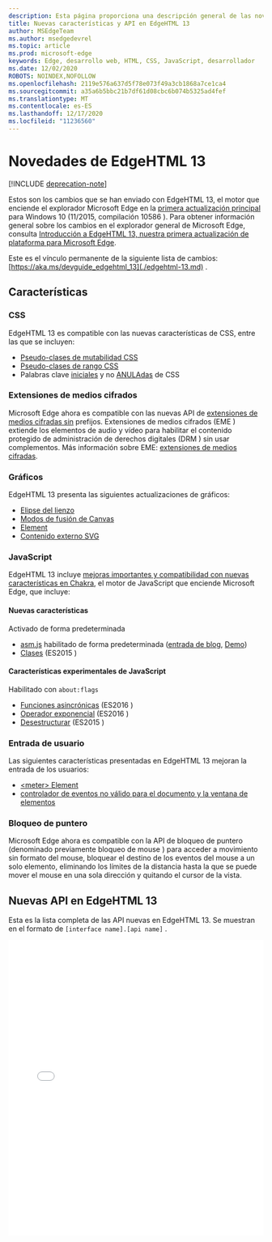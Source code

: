 ```yaml
---
description: Esta página proporciona una descripción general de las novedades de EdgeHTML 13.
title: Nuevas características y API en EdgeHTML 13
author: MSEdgeTeam
ms.author: msedgedevrel
ms.topic: article
ms.prod: microsoft-edge
keywords: Edge, desarrollo web, HTML, CSS, JavaScript, desarrollador
ms.date: 12/02/2020
ROBOTS: NOINDEX,NOFOLLOW
ms.openlocfilehash: 2119e576a637d5f78e073f49a3cb1868a7ce1ca4
ms.sourcegitcommit: a35a6b5bbc21b7df61d08cbc6b074b5325ad4fef
ms.translationtype: MT
ms.contentlocale: es-ES
ms.lasthandoff: 12/17/2020
ms.locfileid: "11236560"
---
```

# Novedades de EdgeHTML 13  

[!INCLUDE [deprecation-note](../../includes/legacy-edge-note.md)]  

Estos son los cambios que se han enviado con EdgeHTML 13, el motor que enciende el explorador Microsoft Edge en la [primera actualización principal](https://blogs.windows.com/windowsexperience/2015/11/12) para Windows 10 \(11/2015, compilación 10586 \).  Para obtener información general sobre los cambios en el explorador general de Microsoft Edge, consulta [Introducción a EdgeHTML 13, nuestra primera actualización de plataforma para Microsoft Edge](https://blogs.windows.com/msedgedev/2015/11/16).  

Este es el vínculo permanente de la siguiente lista de cambios:  [https://aka.ms/devguide_edgehtml_13](./edgehtml-13.md) .  

## Características  

### CSS  

EdgeHTML 13 es compatible con las nuevas características de CSS, entre las que se incluyen:  

*   [Pseudo-clases de mutabilidad CSS](https://developer.microsoft.com/microsoft-edge/platform/status/cssmutabilitypseudoclasses)  
*   [Pseudo-clases de rango CSS](https://developer.microsoft.com/microsoft-edge/platform/status/cssrangepseudoclasses)  
*   Palabras clave [iniciales](https://developer.microsoft.com/microsoft-edge/platform/status/cssinitialvalue) y no [ANULAdas](https://developer.microsoft.com/microsoft-edge/platform/status/cssunsetvalue) de CSS  

### Extensiones de medios cifrados  

Microsoft Edge ahora es compatible con las nuevas API de [extensiones de medios cifradas sin](https://w3.org/TR/encrypted-media) prefijos.  Extensiones de medios cifrados \(EME \) extiende los elementos de audio y vídeo para habilitar el contenido protegido de administración de derechos digitales \(DRM \) sin usar complementos.  Más información sobre EME:  [extensiones de medios cifradas](https://developer.mozilla.org/docs/Web/API/Encrypted_Media_Extensions_API).  

### Gráficos  

EdgeHTML 13 presenta las siguientes actualizaciones de gráficos:  

*   [Elipse del lienzo](https://developer.microsoft.com/microsoft-edge/platform/status/canvas2dellipse)  
*   [Modos de fusión de Canvas](https://developer.microsoft.com/microsoft-edge/platform/status/compositingandblendingincanvas2d)  
*   [<picture> Element](https://developer.microsoft.com/microsoft-edge/platform/status/pictureelement)  
*   [Contenido externo SVG](https://developer.microsoft.com/microsoft-edge/platform/status/svgexternalcontent)  

### JavaScript  

EdgeHTML 13 incluye [mejoras importantes y compatibilidad con nuevas características en Chakra](https://blogs.windows.com/msedgedev/2015/09/30), el motor de JavaScript que enciende Microsoft Edge, que incluye:  

#### Nuevas características  

Activado de forma predeterminada  

*   [asm.js](https://developer.microsoft.com/microsoft-edge/platform/status/asmjs/?q=asm.js) habilitado de forma predeterminada \([entrada de blog](https://blogs.windows.com/msedgedev/2015/11/10), [Demo](https://dev.windows.com/microsoft-edge/testdrive/demos/chess)\)  
*   [Clases](https://developer.microsoft.com/microsoft-edge/platform/status/asmjs/?q=classes) \(ES2015 \)  

#### Características experimentales de JavaScript  

Habilitado con `about:flags`  

*   [Funciones asincrónicas](https://developer.microsoft.com/microsoft-edge/platform/status/asyncfunctions/?q=async%20functions) \(ES2016 \)  
*   [Operador exponencial](https://developer.microsoft.com/microsoft-edge/platform/status/exponentiationoperatores2016/?q=exponentiation%20operator) \(ES2016 \)  
*   [Desestructurar](https://developer.microsoft.com/microsoft-edge/platform/status/destructuringES2015/?q=destructuring) \(ES2015 \)  

### Entrada de usuario  

Las siguientes características presentadas en EdgeHTML 13 mejoran la entrada de los usuarios:  

*   [\<meter\> Element](https://developer.microsoft.com/microsoft-edge/platform/status/meterelement)  
*   [controlador de eventos no válido para el documento y la ventana de elementos](https://developer.microsoft.com/microsoft-edge/platform/status/oninvalideventhandler)  

### Bloqueo de puntero  

Microsoft Edge ahora es compatible con la API de bloqueo de puntero \(denominado previamente bloqueo de mouse \) para acceder a movimiento sin formato del mouse, bloquear el destino de los eventos del mouse a un solo elemento, eliminando los límites de la distancia hasta la que se puede mover el mouse en una sola dirección y quitando el cursor de la vista.  

## Nuevas API en EdgeHTML 13  

Esta es la lista completa de las API nuevas en EdgeHTML 13.  Se muestran en el formato de `[interface name].[api name]` .  

<iframe height='584' scrolling='no' title='Nuevas API en EdgeHTML 13' src='//codepen.io/MicrosoftEdgeDocumentation/embed/vmzxEY/?height=584&theme-id=23761&default-tab=result&embed-version=2' frameborder='no' allowtransparency='true' allowfullscreen='true' style='width:  100%;'>Consulta las <a href='https://codepen.io/MicrosoftEdgeDocumentation/pen/vmzxEY/'> nuevas API de Pen en EdgeHTML 13 de </a> docs Edge ( <a href='http://codepen.io/MicrosoftEdgeDocumentation'> @MicrosoftEdgeDocumentation </a> ) en <a href='http://codepen.io'> CodePen </a> .</iframe>  
